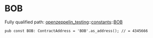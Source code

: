 # BOB

Fully qualified path: [openzeppelin_testing](./openzeppelin_testing.md)::[constants](./openzeppelin_testing-constants.md)::[BOB](./openzeppelin_testing-constants-BOB.md)

<pre><code class="language-cairo">pub const BOB: ContractAddress = &apos;BOB&apos;.as_address(); // = 4345666</code></pre>


